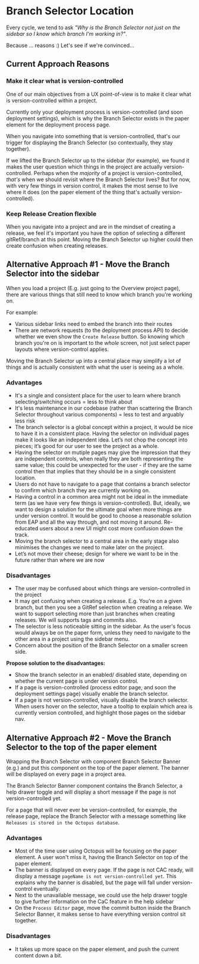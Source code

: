 # Branch Selector Location

Every cycle, we tend to ask _"Why is the Branch Selector not just on the sidebar so I know which branch I'm working in?"_.

Because ... reasons :) Let's see if we're convinced...

## Current Approach Reasons

### Make it clear what is version-controlled

One of our main objectives from a UX point-of-view is to make it clear what is version-controlled within a project.

Currently only your deployment process is version-controlled (and soon deployment settings), which is why the Branch Selector exists in the paper element for the deployment process page.

When you navigate into something that is version-controlled, that's our trigger for displaying the Branch Selector (so contextually, they stay together).

If we lifted the Branch Selector up to the sidebar (for example), we found it makes the user question which things in the project are actually version-controlled. Perhaps when the _majority_ of a project is version-controlled, _that's_ when we should revisit where the Branch Selector lives? But for now, with very few things in version control, it makes the most sense to live where it does (on the paper element of the thing that's actually version-controlled).

### Keep Release Creation flexible

When you navigate into a project and are in the mindset of creating a release, we feel it's important you have the option of selecting a different gitRef/branch at this point. Moving the Branch Selector up higher could then create confusion when creating releases.


## Alternative Approach #1 - Move the Branch Selector into the sidebar

When you load a project (E.g. just going to the Overview project page), there are various things that still need to know which branch you're working on.

For example:
- Various sidebar links need to embed the branch into their routes
- There are network requests (to the deployment process API) to decide whether we even show the `Create Release` button. So knowing which branch you're on is important to the _whole_ screen, not just select paper layouts where version-control applies.

Moving the Branch Selector up into a central place may simplify a lot of things and is actually consistent with what the user is seeing as a whole.

### Advantages

- It's a single and consistent place for the user to learn where branch selecting/switching occurs = less to think about
- It's less maintenance in our codebase (rather than scattering the Branch Selector throughout various components) = less to test and arguably less risk
- The branch selector is a global concept within a project, it would be nice to have it in a consistent place. Having the selector on individual pages make it looks like an independent idea. Let’s not chop the concept into pieces; it’s good for our user to see the project as a whole.
- Having the selector on mutiple pages may give the impression that they are independent controls, when really they are both representing the same value; this could be unexpected for the user - if they are the same control then that implies that they should be in a single consistent location.
- Users do not have to navigate to a page that contains a branch selector to confirm which branch they are currently working on.
- Having a control in a common area might not be ideal in the immediate term (as we have very few things is version-controlled). But, ideally, we want to design a solution for the ultimate goal when more things are under version control. It would be good to choose a reasonable solution from EAP and all the way through, and not moving it around. Re-educated users about a new UI might cost more confusion down the track.
- Moving the branch selector to a central area in the early stage also minimises the changes we need to make later on the project.
- Let’s not move their cheese; design for where we want to be in the future rather than where we are now

### Disadvantages

- The user may be confused about which things are version-controlled in the project
- It may get confusing when creating a release. E.g. You're on a given branch, but then you see a GitRef selection when creating a release. We want to support selecting more than just branches when creating releases. We will supports tags and commits also.
- The selector is less noticeable sitting in the sidebar. As the user's focus would always be on the paper form, unless they need to navigate to the other area in a project using the sidebar menu.
- Concern about the position of the Branch Selector on a smaller screen side.


**Propose solution to the disadvantages:**

- Show the branch selector in an enabled/ disabled state, depending on whether the current page is under version control.
- If a page is version-controlled (process editor page, and soon the deployment settings page) visually enable the branch selector.
- If a page is not version-controlled, visually disable the branch selector. When users hover on the selector, have a tooltip to explain which area is currently version controlled, and highlight those pages on the sidebar nav.


## Alternative Approach #2 - Move the Branch Selector to the top of the paper element
Wrapping the Branch Selector with component Branch Selector Banner (e.g.) and put this component on the top of the paper element.
The banner will be displayed on every page in a project area.  

The Branch Selector Banner component contains the Branch Selector, a help drawer toggle and will display a short message if the page is not version-controlled yet. 

For a page that will never ever be version-controlled, for example, the release page, replace the Branch Selector with a message something like `Releases is stored in the Octopus database`.

### Advantages
- Most of the time user using Octopus will be focusing on the paper element. A user won't miss it, having the Branch Selector on top of the paper element.
- The banner is displayed on every page. If the page is not CAC ready, will display a message `pageName is not version-controlled yet`. This explains why the banner is disabled, but the page will fall under version-control eventually.
- Next to the unavailable message, we could use the help drawer toggle to give further information on the CaC feature in the help sidebar
- On the `Process Editor` page, move the commit button inside the Branch Selector Banner, it makes sense to have everything version control sit together.

### Disadvantages
- It takes up more space on the paper element, and push the current content down a bit.
